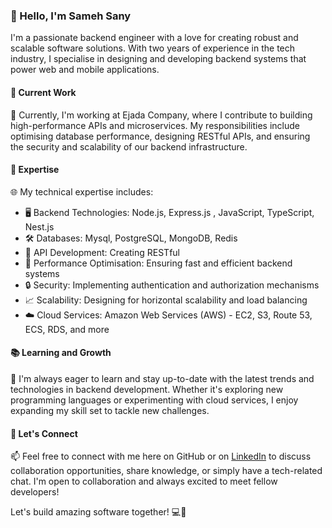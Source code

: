 ### 👋 Hello, I'm Sameh Sany

I'm a passionate backend engineer with a love for creating robust and scalable software solutions. With two years of experience in the tech industry, I specialise in designing and developing backend systems that power web and mobile applications.

#### 💼 Current Work

🚀 Currently, I'm working at Ejada Company, where I contribute to building high-performance APIs and microservices. My responsibilities include optimising database performance, designing RESTful APIs, and ensuring the security and scalability of our backend infrastructure.

#### 🌟 Expertise

🌐 My technical expertise includes:

- 🖥️ Backend Technologies: Node.js, Express.js , JavaScript, TypeScript, Nest.js
- 🛠️ Databases: Mysql, PostgreSQL, MongoDB, Redis
- 📡 API Development: Creating RESTful 
- 🚀 Performance Optimisation: Ensuring fast and efficient backend systems
- 🔒 Security: Implementing authentication and authorization mechanisms
- 📈 Scalability: Designing for horizontal scalability and load balancing
- ☁️ Cloud Services: Amazon Web Services (AWS) - EC2, S3, Route 53, ECS, RDS, and more 

#### 📚 Learning and Growth

🌱 I'm always eager to learn and stay up-to-date with the latest trends and technologies in backend development. Whether it's exploring new programming languages or experimenting with cloud services, I enjoy expanding my skill set to tackle new challenges.

#### 💬 Let's Connect

📫 Feel free to connect with me here on GitHub or on [LinkedIn](https://www.linkedin.com/in/samehsany/) to discuss collaboration opportunities, share knowledge, or simply have a tech-related chat. I'm open to collaboration and always excited to meet fellow developers!


Let's build amazing software together! 💻🚀
